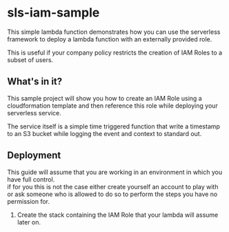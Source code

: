 # sls-iam-sample

This simple lambda function demonstrates how you can use the serverless framework to deploy a lambda function with an
externally provided role.

This is useful if your company policy restricts the creation of IAM Roles to a subset of users.

## What's in it?

This sample project will show you how to create an IAM Role using a cloudformation template and then reference this
role while deploying your serverless service.

The service itself is a simple time triggered function that write a timestamp to an S3 bucket while logging the event and
context to standard out.

## Deployment

This guide will assume that you are working in an environment in which you have full control.\
if for you this is not the case either create yourself an account to play with or ask someone who is allowed to do so to
perform the steps you have no permission for.

1. Create the stack containing the IAM Role that your lambda will assume later on.
